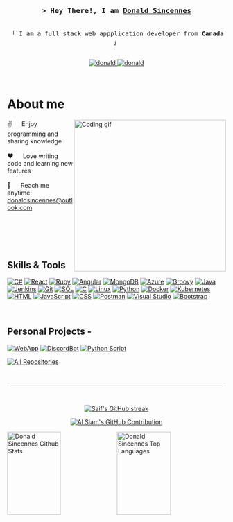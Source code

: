 <!-- Intro  -->
<h3 align="center">
        <samp>&gt; Hey There!, I am
                <b><a target="_blank" href="">Donald Sincennes</a></b>
        </samp>
</h3>


<p align="center"> 
  <samp>
    <br>
    「 I am a full stack web appplication developer from <b>Canada</b> 」
    <br>
    <br>
  </samp>
</p>

<p align="center">
 <a href="https://dsincennes.github.io" target="blank">
  <img src="https://img.shields.io/badge/Website-DC143C?style=for-the-badge&logo=medium&logoColor=white" alt="donald" />
 </a>
 <a href="https://www.linkedin.com/in/donald-sincennes/" target="_blank">
  <img src="https://img.shields.io/badge/LinkedIn-0077B5?style=for-the-badge&logo=linkedin&logoColor=white" alt="donald"/>
 </a>
</p>
<br />

<!-- About Section -->
 # About me
 
<p>
 <img align="right" width="350" src="/assets/programmer.gif" alt="Coding gif" />
  
 ✌️ &emsp; Enjoy programming and sharing knowledge <br/><br/>
 ❤️ &emsp; Love writing code and learning new features<br/><br/>
 📧 &emsp; Reach me anytime: donaldsincennes@outlook.com<br/><br/>

</p>

<br/>
<br/>
<br/>

## Skills & Tools

[![C#](https://img.shields.io/badge/-C%23-blue)](https://docs.microsoft.com/en-us/dotnet/csharp/)
[![React](https://img.shields.io/badge/-React-blue)](https://reactjs.org/)
[![Ruby](https://img.shields.io/badge/-Ruby-red)](https://www.ruby-lang.org/)
[![Angular](https://img.shields.io/badge/-Angular-red)](https://angular.io/)
[![MongoDB](https://img.shields.io/badge/-MongoDB-green)](https://www.mongodb.com/)
[![Azure](https://img.shields.io/badge/-Azure-blue)](https://azure.microsoft.com/)
[![Groovy](https://img.shields.io/badge/-Groovy-purple)](https://groovy-lang.org/)
[![Java](https://img.shields.io/badge/-Java-orange)](https://www.java.com/)
[![Jenkins](https://img.shields.io/badge/-Jenkins-yellow)](https://www.jenkins.io/)
[![Git](https://img.shields.io/badge/-Git-black)](https://git-scm.com/)
[![SQL](https://img.shields.io/badge/-SQL-lightgrey)](https://www.w3schools.com/sql/)
[![C](https://img.shields.io/badge/-C-blue)](https://en.wikipedia.org/wiki/C_(programming_language))
[![Linux](https://img.shields.io/badge/-Linux-blue)](https://www.linux.org/)
[![Python](https://img.shields.io/badge/-Python-blue)](https://www.python.org/)
[![Docker](https://img.shields.io/badge/-Docker-blue)](https://www.docker.com/)
[![Kubernetes](https://img.shields.io/badge/-Kubernetes-blue)](https://kubernetes.io/)
[![HTML](https://img.shields.io/badge/-HTML-orange)](https://www.w3schools.com/html/)
[![JavaScript](https://img.shields.io/badge/-JavaScript-yellow)](https://developer.mozilla.org/en-US/docs/Web/JavaScript)
[![CSS](https://img.shields.io/badge/-CSS-blue)](https://www.w3schools.com/css/)
[![Postman](https://img.shields.io/badge/-Postman-orange)](https://www.postman.com/)
[![Visual Studio](https://img.shields.io/badge/-Visual%20Studio-blue)](https://visualstudio.microsoft.com/)
[![Bootstrap](https://img.shields.io/badge/-Bootstrap-blue)](https://getbootstrap.com/)



<br/>

## Personal Projects -
[![WebApp](https://github-readme-stats.vercel.app/api/pin/?username=dsincennes&repo=hideaway-leaderboard&border_color=7F3FBF&bg_color=0D1117&title_color=C9D1D9&text_color=8B949E&icon_color=7F3FBF)](https://github.com/Dsincennes/hideaway-leaderboard)
[![DiscordBot](https://github-readme-stats.vercel.app/api/pin/?username=dsincennes&repo=DiscBot&border_color=7F3FBF&bg_color=0D1117&title_color=C9D1D9&text_color=8B949E&icon_color=7F3FBF)](https://github.com/Dsincennes/DiscBot)
[![Python Script](https://github-readme-stats.vercel.app/api/pin/?username=dsincennes&repo=ChronoGolfBot&border_color=7F3FBF&bg_color=0D1117&title_color=C9D1D9&text_color=8B949E&icon_color=7F3FBF)](https://github.com/Dsincennes/ChronoGolfBot)

<p align="left">
  <a href="https://github.com/dsincennes?tab=repositories" target="_blank"><img alt="All Repositories" title="All Repositories" src="https://img.shields.io/badge/-All%20Repos-2962FF?style=for-the-badge&logo=koding&logoColor=white"/></a>
</p>

<br/>
<hr/>
<br/>

<p align="center">
  <a href="https://github.com/dsincennes">
    <img src="https://github-readme-streak-stats.herokuapp.com/?user=dsincennes&theme=radical&border=7F3FBF&background=0D1117" alt="Saif's GitHub streak"/>
  </a>
</p>

<p align="center">
  <a href="https://github.com/dsincennes">
    <img src="https://github-profile-summary-cards.vercel.app/api/cards/profile-details?username=dsincennes&theme=radical" alt="Al Siam's GitHub Contribution"/>
  </a>
</p>

<a> 
    <a href="https://github.com/dsincennes"><img alt="Donald Sincennes Github Stats" src="https://denvercoder1-github-readme-stats.vercel.app/api?username=dsincennes&show_icons=true&count_private=true&theme=react&border_color=7F3FBF&bg_color=0D1117&title_color=F85D7F&icon_color=F8D866" height="192px" width="49.5%"/></a>
  <a href="https://github.com/dsincennes"><img alt="Donald Sincennes Top Languages" src="https://denvercoder1-github-readme-stats.vercel.app/api/top-langs/?username=dsincennes&langs_count=8&layout=compact&theme=react&border_color=7F3FBF&bg_color=0D1117&title_color=F85D7F&icon_color=F8D866" height="192px" width="49.5%"/></a>
  <br/>
</a>

